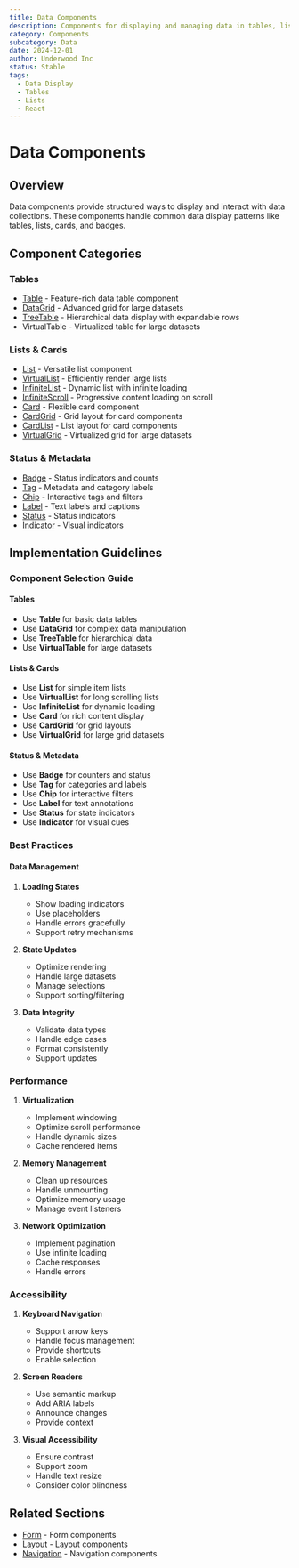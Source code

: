 ```yaml
---
title: Data Components
description: Components for displaying and managing data in tables, lists, and other formats
category: Components
subcategory: Data
date: 2024-12-01
author: Underwood Inc
status: Stable
tags:
  - Data Display
  - Tables
  - Lists
  - React
---
```


# Data Components

## Overview

Data components provide structured ways to display and interact with data collections. These components handle common data display patterns like tables, lists, cards, and badges.

## Component Categories

### Tables

- [Table](./tables/table.md) - Feature-rich data table component
- [DataGrid](./tables/data-grid.md) - Advanced grid for large datasets
- [TreeTable](./tables/tree-table.md) - Hierarchical data display with expandable rows
- VirtualTable - Virtualized table for large datasets

### Lists & Cards

- [List](./lists-and-cards/list.md) - Versatile list component
- [VirtualList](./lists-and-cards/virtual-list.md) - Efficiently render large lists
- [InfiniteList](./lists-and-cards/infinite-list.md) - Dynamic list with infinite loading
- [InfiniteScroll](./lists-and-cards/infinite-scroll.md) - Progressive content loading on scroll
- [Card](./lists-and-cards/card.md) - Flexible card component
- [CardGrid](./lists-and-cards/card-grid.md) - Grid layout for card components
- [CardList](./lists-and-cards/card-list.md) - List layout for card components
- [VirtualGrid](./lists-and-cards/virtual-grid.md) - Virtualized grid for large datasets

### Status & Metadata

- [Badge](./status-and-metadata/badge.md) - Status indicators and counts
- [Tag](./status-and-metadata/tag.md) - Metadata and category labels
- [Chip](./status-and-metadata/chip.md) - Interactive tags and filters
- [Label](./status-and-metadata/label.md) - Text labels and captions
- [Status](./status-and-metadata/status.md) - Status indicators
- [Indicator](./status-and-metadata/indicator.md) - Visual indicators

## Implementation Guidelines

### Component Selection Guide

#### Tables
- Use **Table** for basic data tables
- Use **DataGrid** for complex data manipulation
- Use **TreeTable** for hierarchical data
- Use **VirtualTable** for large datasets

#### Lists & Cards
- Use **List** for simple item lists
- Use **VirtualList** for long scrolling lists
- Use **InfiniteList** for dynamic loading
- Use **Card** for rich content display
- Use **CardGrid** for grid layouts
- Use **VirtualGrid** for large grid datasets

#### Status & Metadata
- Use **Badge** for counters and status
- Use **Tag** for categories and labels
- Use **Chip** for interactive filters
- Use **Label** for text annotations
- Use **Status** for state indicators
- Use **Indicator** for visual cues

### Best Practices

#### Data Management

1. **Loading States**
   - Show loading indicators
   - Use placeholders
   - Handle errors gracefully
   - Support retry mechanisms

2. **State Updates**
   - Optimize rendering
   - Handle large datasets
   - Manage selections
   - Support sorting/filtering

3. **Data Integrity**
   - Validate data types
   - Handle edge cases
   - Format consistently
   - Support updates

### Performance

1. **Virtualization**
   - Implement windowing
   - Optimize scroll performance
   - Handle dynamic sizes
   - Cache rendered items

2. **Memory Management**
   - Clean up resources
   - Handle unmounting
   - Optimize memory usage
   - Manage event listeners

3. **Network Optimization**
   - Implement pagination
   - Use infinite loading
   - Cache responses
   - Handle errors

### Accessibility

1. **Keyboard Navigation**
   - Support arrow keys
   - Handle focus management
   - Provide shortcuts
   - Enable selection

2. **Screen Readers**
   - Use semantic markup
   - Add ARIA labels
   - Announce changes
   - Provide context

3. **Visual Accessibility**
   - Ensure contrast
   - Support zoom
   - Handle text resize
   - Consider color blindness

## Related Sections

- [Form](../form/index.md) - Form components
- [Layout](../layout/index.md) - Layout components
- [Navigation](../navigation/index.md) - Navigation components
